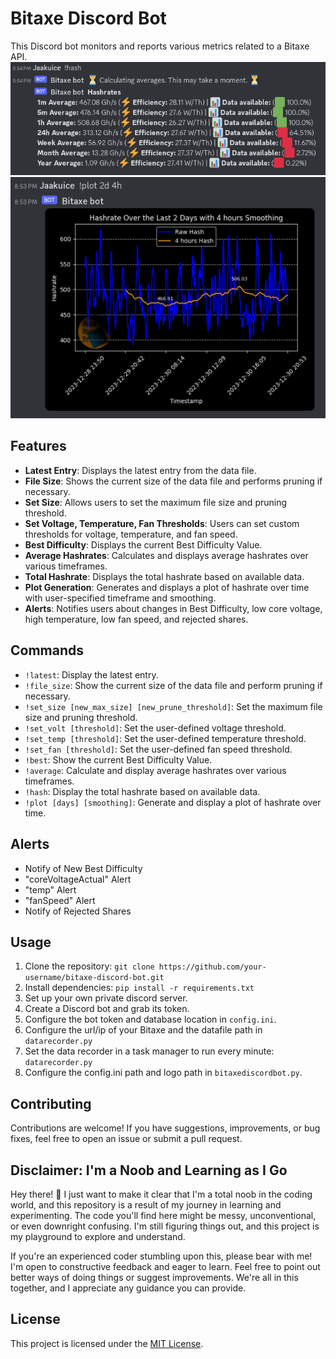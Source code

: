 # Bitaxe Discord Bot

This Discord bot monitors and reports various metrics related to a Bitaxe API.
![Hashrates](https://github.com/Jaakuice/BitaxeDiscord/blob/main/images/hash.png?raw=true)
![Hashrates](https://github.com/Jaakuice/BitaxeDiscord/blob/main/images/plot.png?raw=true)

## Features

- **Latest Entry**: Displays the latest entry from the data file.
- **File Size**: Shows the current size of the data file and performs pruning if necessary.
- **Set Size**: Allows users to set the maximum file size and pruning threshold.
- **Set Voltage, Temperature, Fan Thresholds**: Users can set custom thresholds for voltage, temperature, and fan speed.
- **Best Difficulty**: Displays the current Best Difficulty Value.
- **Average Hashrates**: Calculates and displays average hashrates over various timeframes.
- **Total Hashrate**: Displays the total hashrate based on available data.
- **Plot Generation**: Generates and displays a plot of hashrate over time with user-specified timeframe and smoothing.
- **Alerts**: Notifies users about changes in Best Difficulty, low core voltage, high temperature, low fan speed, and rejected shares.

## Commands

- `!latest`: Display the latest entry.
- `!file_size`: Show the current size of the data file and perform pruning if necessary.
- `!set_size [new_max_size] [new_prune_threshold]`: Set the maximum file size and pruning threshold.
- `!set_volt [threshold]`: Set the user-defined voltage threshold.
- `!set_temp [threshold]`: Set the user-defined temperature threshold.
- `!set_fan [threshold]`: Set the user-defined fan speed threshold.
- `!best`: Show the current Best Difficulty Value.
- `!average`: Calculate and display average hashrates over various timeframes.
- `!hash`: Display the total hashrate based on available data.
- `!plot [days] [smoothing]`: Generate and display a plot of hashrate over time.

## Alerts

- Notify of New Best Difficulty
- "coreVoltageActual" Alert
- "temp" Alert
- "fanSpeed" Alert
- Notify of Rejected Shares

## Usage

1. Clone the repository: `git clone https://github.com/your-username/bitaxe-discord-bot.git`
2. Install dependencies: `pip install -r requirements.txt`
3. Set up your own private discord server.
4. Create a Discord bot and grab its token.
5. Configure the bot token and database location in `config.ini`.
6. Configure the url/ip of your Bitaxe and the datafile path in `datarecorder.py`
7. Set the data recorder in a task manager to run every minute: `datarecorder.py`
8. Configure the config.ini path and logo path in `bitaxediscordbot.py`.

## Contributing

Contributions are welcome! If you have suggestions, improvements, or bug fixes, feel free to open an issue or submit a pull request.

## Disclaimer: I'm a Noob and Learning as I Go

Hey there! 👋 I just want to make it clear that I'm a total noob in the coding world, and this repository is a result of my journey in learning and experimenting. The code you'll find here might be messy, unconventional, or even downright confusing. I'm still figuring things out, and this project is my playground to explore and understand.

If you're an experienced coder stumbling upon this, please bear with me! I'm open to constructive feedback and eager to learn. Feel free to point out better ways of doing things or suggest improvements. We're all in this together, and I appreciate any guidance you can provide.

## License

This project is licensed under the [MIT License](LICENSE).
